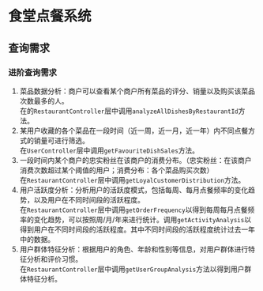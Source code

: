 # 食堂点餐系统

## 查询需求 
### 进阶查询需求
1. 菜品数据分析：商户可以查看某个商户所有菜品的评分、销量以及购买该菜品次数最多的人。   
在的`RestaurantController`层中调用`analyzeAllDishesByRestaurantId`方法。
2. 某用户收藏的各个菜品在一段时间（近一周，近一月，近一年）内不同点餐方式的销量可进行筛选。   
在`UserController`层中调用`getFavouriteDishSales`方法。
3. 一段时间内某个商户的忠实粉丝在该商户的消费分布。（忠实粉丝：在该商户消费次数超过某个阈值的用户；消费分布：各个菜品购买次数）   
在`RestaurantController`层中调用`getLoyalCustomerDistribution`方法。
4. 用户活跃度分析：分析用户的活跃度模式，包括每周、每月点餐频率的变化趋势，以及用户在不同时间段的活跃程度。  
在`RestaurantController`层中调用`getOrderFrequency`以得到每周每月点餐频率的变化趋势，可以按照周/月/年来进行统计。调用`getActivityAnalysis`以得到用户在不同时间段的活跃程度。其中不同时间段的活跃程度统计过去一年中的数据。   
5. 用户群体特征分析：根据用户的角色、年龄和性别等信息，对用户群体进行特征分析和评价习惯。  
在`RestaurantController`层中调用`getUserGroupAnalysis`方法以得到用户群体特征分析。